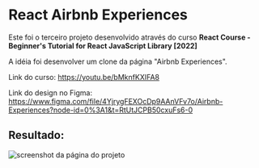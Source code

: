 # React Airbnb Experiences

Este foi o terceiro projeto desenvolvido através do curso **React Course - Beginner's Tutorial for React JavaScript Library [2022]**

A idéia foi desenvolver um clone da página "Airbnb Experiences".

Link do curso:
https://youtu.be/bMknfKXIFA8

Link do design no Figma:
https://www.figma.com/file/4YjrygFEXOcDp9AAnVFv7o/Airbnb-Experiences?node-id=0%3A1&t=RtUtJCPB50cxuFs6-0

## Resultado:

![screenshot da página do projeto](./react-airbnb-experiences-screenshot)
